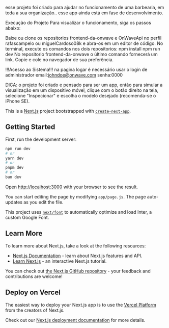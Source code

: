 esse projeto foi criado para ajudar no funcionamento de uma barbearia, em toda a sua organização.. esse app ainda está em fase de desenvolvimento.

Execução do Projeto Para visualizar o funcionamento, siga os passos abaixo:

Baixe ou clone os repositorios frontend-da-onwave e OnWaveApi no perfil rafascampelo ou miguelCardoso08k e abra-os em um editor de código. No terminal, execute os comandos nos dois repositorios: npm install npm run dev No repositorio frontend-da-onwave o último comando fornecerá um link. Copie e cole no navegador de sua preferência.

!!!Acesso ao Sistema!!! na pagina logar é necessário usar o login de administrador email:johndoe@onwave.com senha:0000

DICA: o projeto foi criado e pensado para ser um app, então para simular a visualização em um dispositivo móvel, clique com o botão direito na tela, selecione "Inspecionar" e escolha o modelo desejado (recomenda-se o iPhone SE).

This is a [Next.js](https://nextjs.org/) project bootstrapped with [`create-next-app`](https://github.com/vercel/next.js/tree/canary/packages/create-next-app).

## Getting Started

First, run the development server:

```bash
npm run dev
# or
yarn dev
# or
pnpm dev
# or
bun dev
```

Open [http://localhost:3000](http://localhost:3000) with your browser to see the result.

You can start editing the page by modifying `app/page.js`. The page auto-updates as you edit the file.

This project uses [`next/font`](https://nextjs.org/docs/basic-features/font-optimization) to automatically optimize and load Inter, a custom Google Font.

## Learn More

To learn more about Next.js, take a look at the following resources:

- [Next.js Documentation](https://nextjs.org/docs) - learn about Next.js features and API.
- [Learn Next.js](https://nextjs.org/learn) - an interactive Next.js tutorial.

You can check out [the Next.js GitHub repository](https://github.com/vercel/next.js/) - your feedback and contributions are welcome!

## Deploy on Vercel

The easiest way to deploy your Next.js app is to use the [Vercel Platform](https://vercel.com/new?utm_medium=default-template&filter=next.js&utm_source=create-next-app&utm_campaign=create-next-app-readme) from the creators of Next.js.

Check out our [Next.js deployment documentation](https://nextjs.org/docs/deployment) for more details.
